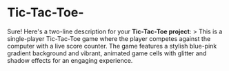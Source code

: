 # Tic-Tac-Toe-
Sure! Here's a two-line description for your **Tic-Tac-Toe project**:  > This is a single-player Tic-Tac-Toe game where the player competes against the computer with a live score counter. The game features a stylish blue-pink gradient background and vibrant, animated game cells with glitter and shadow effects for an engaging experience.
